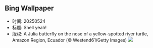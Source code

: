 ## Bing Wallpaper
- 时间: 20250524
- 标题: Shell yeah!
- 版权: A Julia butterfly on the nose of a yellow-spotted river turtle, Amazon Region, Ecuador (© Westend61/Getty Images)
![](https://cn.bing.com/th?id=OHR.ButterflyTurtle_EN-US4083359630_UHD.jpg&rf=LaDigue_UHD.jpg&pid=hp&w=3840&h=2160&rs=1&c=4)
